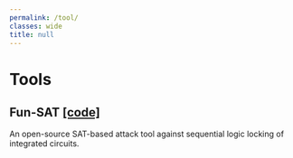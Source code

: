 ```yaml
---
permalink: /tool/
classes: wide
title: null
---
```


# Tools

## Fun-SAT [[code]](https://github.com/descyphy/Fun-SAT)

An open-source SAT-based attack tool against sequential logic locking of integrated circuits.